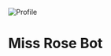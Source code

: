 ![Profile](https://tgfilestreamer.herokuapp.com/11616930129288756/1606540663274.png)

# Miss Rose Bot
